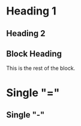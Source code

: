 Heading 1
=========

Heading 2
---------

Block Heading
-------------
This is the rest of the block.

Single "="
=

Single "-"
-

